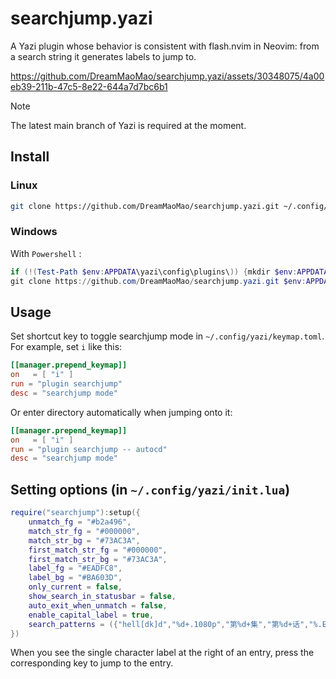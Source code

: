 # searchjump.yazi

A Yazi plugin whose behavior is consistent with flash.nvim in Neovim: from a search string it generates labels to jump to.

https://github.com/DreamMaoMao/searchjump.yazi/assets/30348075/4a00eb39-211b-47c5-8e22-644a7d7bc6b1

> [!NOTE]
> The latest main branch of Yazi is required at the moment.


## Install

### Linux

```bash
git clone https://github.com/DreamMaoMao/searchjump.yazi.git ~/.config/yazi/plugins/searchjump.yazi
```

### Windows

With `Powershell` :

```powershell
if (!(Test-Path $env:APPDATA\yazi\config\plugins\)) {mkdir $env:APPDATA\yazi\config\plugins\}
git clone https://github.com/DreamMaoMao/searchjump.yazi.git $env:APPDATA\yazi\config\plugins\searchjump.yazi
```

## Usage

Set shortcut key to toggle searchjump mode in `~/.config/yazi/keymap.toml`. For example, set `i` like this:

```toml
[[manager.prepend_keymap]]
on   = [ "i" ]
run = "plugin searchjump"
desc = "searchjump mode"
```

Or enter directory automatically when jumping onto it:

```toml
[[manager.prepend_keymap]]
on   = [ "i" ]
run = "plugin searchjump -- autocd"
desc = "searchjump mode"
```

## Setting options (in `~/.config/yazi/init.lua`)

```lua
require("searchjump"):setup({
    unmatch_fg = "#b2a496",
    match_str_fg = "#000000",
    match_str_bg = "#73AC3A",
    first_match_str_fg = "#000000",
    first_match_str_bg = "#73AC3A",
    label_fg = "#EADFC8",
    label_bg = "#BA603D",
    only_current = false,
    show_search_in_statusbar = false,
    auto_exit_when_unmatch = false,
    enable_capital_label = true,
    search_patterns = ({"hell[dk]d","%d+.1080p","第%d+集","第%d+话","%.E%d+","S%d+E%d+",})
})
```

When you see the single character label at the right of an entry, press the corresponding key to jump to the entry.
